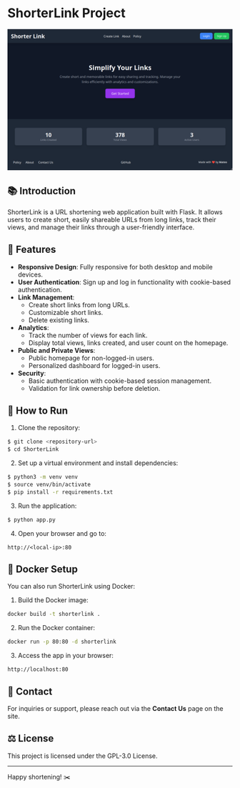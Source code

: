 # ShorterLink Project

![ShorterLink Screenshot](.github/sitePics.png)

## 📚 Introduction
ShorterLink is a URL shortening web application built with Flask. It allows users to create short, easily shareable URLs from long links, track their views, and manage their links through a user-friendly interface.

## 🚀 Features
- **Responsive Design**: Fully responsive for both desktop and mobile devices.
- **User Authentication**: Sign up and log in functionality with cookie-based authentication.
- **Link Management**:
  - Create short links from long URLs.
  - Customizable short links.
  - Delete existing links.
- **Analytics**:
  - Track the number of views for each link.
  - Display total views, links created, and user count on the homepage.
- **Public and Private Views**:
  - Public homepage for non-logged-in users.
  - Personalized dashboard for logged-in users.
- **Security**:
  - Basic authentication with cookie-based session management.
  - Validation for link ownership before deletion.

## 🏃 How to Run
1. Clone the repository:
```bash
$ git clone <repository-url>
$ cd ShorterLink
```
2. Set up a virtual environment and install dependencies:
```bash
$ python3 -m venv venv
$ source venv/bin/activate
$ pip install -r requirements.txt
```
3. Run the application:
```bash
$ python app.py
```
4. Open your browser and go to:
```
http://<local-ip>:80
```

## 🐳 Docker Setup
You can also run ShorterLink using Docker:

1. Build the Docker image:
```bash
docker build -t shorterlink .
```
2. Run the Docker container:
```bash
docker run -p 80:80 -d shorterlink
```
3. Access the app in your browser:
```
http://localhost:80
```

## 📧 Contact
For inquiries or support, please reach out via the **Contact Us** page on the site.

## ⚖️ License
This project is licensed under the GPL-3.0 License.

---

Happy shortening! ✂️

